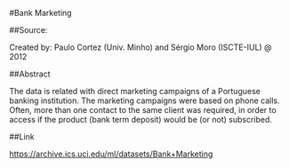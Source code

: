 #Bank Marketing

##Source:

Created by: Paulo Cortez (Univ. Minho) and Sérgio Moro (ISCTE-IUL) @ 2012

##Abstract

The data is related with direct marketing campaigns of a Portuguese banking institution. The marketing campaigns were based on phone calls. Often, more than one contact to the same client was required, in order to access if the product (bank term deposit) would be (or not) subscribed. 

##Link

https://archive.ics.uci.edu/ml/datasets/Bank+Marketing
